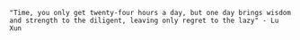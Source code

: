 `"Time, you only get twenty-four hours a day, but one day brings wisdom and strength to the diligent, leaving only regret to the lazy" - Lu Xun`
